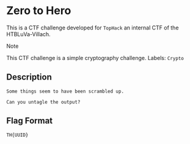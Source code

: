 # Zero to Hero

This is a CTF challenge developed for `TopHack` an internal CTF of the HTBLuVa-Villach. <br/>

> [!NOTE]
> This CTF challenge is a simple cryptography challenge.
> Labels: `Crypto`

## Description
```
Some things seem to have been scrambled up.

Can you untagle the output?
```

## Flag Format
```
TH{UUID}
```

